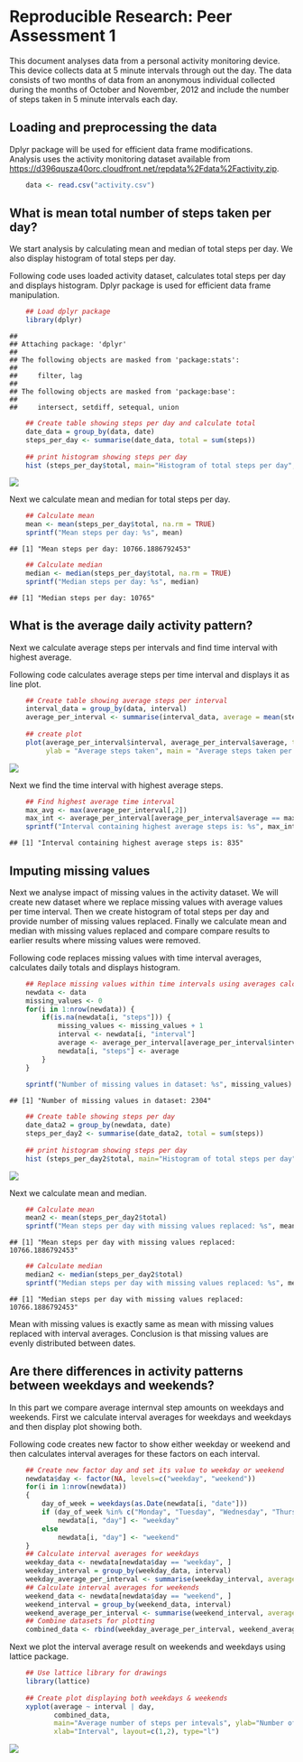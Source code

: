 # Reproducible Research: Peer Assessment 1

This document analyses data from a personal activity monitoring device. This device collects data at 5 minute intervals through out the day. The data consists of two months of data from an anonymous individual collected during the months of October and November, 2012 and include the number of steps taken in 5 minute intervals each day.

## Loading and preprocessing the data

Dplyr package will be used for efficient data frame modifications.  
Analysis uses the activity monitoring dataset available from https://d396qusza40orc.cloudfront.net/repdata%2Fdata%2Factivity.zip.


```r
    data <- read.csv("activity.csv")
```

## What is mean total number of steps taken per day?

We start analysis by calculating mean and median of total steps per day. We also display histogram of total steps per day.

Following code uses loaded activity dataset, calculates total steps per day and displays histogram. Dplyr package is used for efficient data frame manipulation.


```r
    ## Load dplyr package
    library(dplyr)
```

```
## 
## Attaching package: 'dplyr'
## 
## The following objects are masked from 'package:stats':
## 
##     filter, lag
## 
## The following objects are masked from 'package:base':
## 
##     intersect, setdiff, setequal, union
```

```r
    ## Create table showing steps per day and calculate total
    date_data = group_by(data, date)
    steps_per_day <- summarise(date_data, total = sum(steps))
    
    ## print histogram showing steps per day
    hist (steps_per_day$total, main="Histogram of total steps per day", xlab = "Total steps per day")
```

![](PA1_template_files/figure-html/totalSteps-1.png) 

Next we calculate mean and median for total steps per day.

```r
    ## Calculate mean
    mean <- mean(steps_per_day$total, na.rm = TRUE)
    sprintf("Mean steps per day: %s", mean)
```

```
## [1] "Mean steps per day: 10766.1886792453"
```

```r
    ## Calculate median
    median <- median(steps_per_day$total, na.rm = TRUE)
    sprintf("Median steps per day: %s", median)
```

```
## [1] "Median steps per day: 10765"
```


## What is the average daily activity pattern?

Next we calculate average steps per intervals and find time interval with highest average.

Following code calculates average steps per time interval and displays it as line plot.


```r
    ## Create table showing average steps per interval
    interval_data = group_by(data, interval)
    average_per_interval <- summarise(interval_data, average = mean(steps, na.rm = TRUE))
    
    ## create plot
    plot(average_per_interval$interval, average_per_interval$average, type = "l", xlab = "Time intervals", 
         ylab = "Average steps taken", main = "Average steps taken per time interval")
```

![](PA1_template_files/figure-html/averageStepsPerInterval-1.png) 

Next we find the time interval with highest average steps.


```r
    ## Find highest average time interval
    max_avg <- max(average_per_interval[,2])
    max_int <- average_per_interval[average_per_interval$average == max_avg, "interval"]
    sprintf("Interval containing highest average steps is: %s", max_int)
```

```
## [1] "Interval containing highest average steps is: 835"
```

## Imputing missing values

Next we analyse impact of missing values in the activity dataset. We will create new dataset where we replace
missing values with average values per time interval. Then we create histogram of total steps per day and provide number of missing values replaced. Finally we calculate mean and median with missing values replaced and compare compare results to earlier results where missing values were removed.

Following code replaces missing values with time interval averages, calculates daily totals and displays histogram.


```r
    ## Replace missing values within time intervals using averages calculated earlier
    newdata <- data
    missing_values <- 0
    for(i in 1:nrow(newdata)) {
        if(is.na(newdata[i, "steps"])) {
            missing_values <- missing_values + 1
            interval <- newdata[i, "interval"]
            average <- average_per_interval[average_per_interval$interval == interval, "average"]
            newdata[i, "steps"] <- average
        }
    }
        
    sprintf("Number of missing values in dataset: %s", missing_values)
```

```
## [1] "Number of missing values in dataset: 2304"
```

```r
    ## Create table showing steps per day
    date_data2 = group_by(newdata, date)
    steps_per_day2 <- summarise(date_data2, total = sum(steps))
    
    ## print histogram showing steps per day
    hist (steps_per_day2$total, main="Histogram of total steps per day", xlab = "Total steps per day")
```

![](PA1_template_files/figure-html/missingValues-1.png) 

Next we calculate mean and median.


```r
    ## Calculate mean
    mean2 <- mean(steps_per_day2$total)
    sprintf("Mean steps per day with missing values replaced: %s", mean2)
```

```
## [1] "Mean steps per day with missing values replaced: 10766.1886792453"
```

```r
    ## Calculate median
    median2 <- median(steps_per_day2$total)
    sprintf("Median steps per day with missing values replaced: %s", median2)
```

```
## [1] "Median steps per day with missing values replaced: 10766.1886792453"
```

Mean with missing values is exactly same as mean with missing values replaced with interval averages. Conclusion 
is that missing values are evenly distributed between dates.


## Are there differences in activity patterns between weekdays and weekends?

In this part we compare average internval step amounts on weekdays and weekends. First we calculate interval averages for weekdays and weekdays and then display plot showing both.

Following code creates new factor to show either weekday or weekend and then calculates interval averages
for these factors on each interval.


```r
    ## Create new factor day and set its value to weekday or weekend
    newdata$day <- factor(NA, levels=c("weekday", "weekend"))
    for(i in 1:nrow(newdata))
    {
        day_of_week = weekdays(as.Date(newdata[i, "date"]))
        if (day_of_week %in% c("Monday", "Tuesday", "Wednesday", "Thursday", "Friday"))
            newdata[i, "day"] <- "weekday"
        else
            newdata[i, "day"] <- "weekend"
    }
    ## Calculate interval averages for weekdays
    weekday_data <- newdata[newdata$day == "weekday", ]
    weekday_interval = group_by(weekday_data, interval)
    weekday_average_per_interval <- summarise(weekday_interval, average = mean(steps), day = "weekday")
    ## Calculate interval averages for weekends
    weekend_data <- newdata[newdata$day == "weekend", ]
    weekend_interval = group_by(weekend_data, interval)
    weekend_average_per_interval <- summarise(weekend_interval, average = mean(steps), day = "weekend")
    ## Combine datasets for plotting
    combined_data <- rbind(weekday_average_per_interval, weekend_average_per_interval)
```

Next we plot the interval average result on weekends and weekdays using lattice package.


```r
    ## Use lattice library for drawings
    library(lattice)
    
    ## Create plot displaying both weekdays & weekends
    xyplot(average ~ interval | day, 
           combined_data,
           main="Average number of steps per intevals", ylab="Number of steps", 
           xlab="Interval", layout=c(1,2), type="l")
```

![](PA1_template_files/figure-html/plotDayAverages-1.png) 


